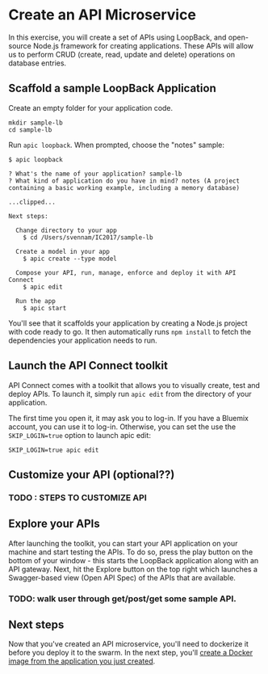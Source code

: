 # Create an API Microservice

In this exercise, you will create a set of APIs using LoopBack, and open-source Node.js framework for creating applications. These APIs will allow us to perform CRUD (create, read, update and delete) operations on database entries.

## Scaffold a sample LoopBack Application

Create an empty folder for your application code.

```
mkdir sample-lb
cd sample-lb
```

Run `apic loopback`. When prompted, choose the "notes" sample:
```
$ apic loopback

? What's the name of your application? sample-lb
? What kind of application do you have in mind? notes (A project containing a basic working example, including a memory database)

...clipped...

Next steps:

  Change directory to your app
    $ cd /Users/svennam/IC2017/sample-lb

  Create a model in your app
    $ apic create --type model

  Compose your API, run, manage, enforce and deploy it with API Connect
    $ apic edit

  Run the app
    $ apic start
```

You'll see that it scaffolds your application by creating a Node.js project with code ready to go. It then automatically runs `npm install` to fetch the dependencies your application needs to run.

## Launch the API Connect toolkit

API Connect comes with a toolkit that allows you to visually create, test and deploy APIs. To launch it, simply run `apic edit` from the directory of your application.

The first time you open it, it may ask you to log-in. If you have a Bluemix account, you can use it to log-in. Otherwise, you can set the use the `SKIP_LOGIN=true` option to launch apic edit:
```
SKIP_LOGIN=true apic edit
```

## Customize your API (optional??)
### TODO : STEPS TO CUSTOMIZE API

## Explore your APIs

After launching the toolkit, you can start your API application on your machine and start testing the APIs. To do so, press the play button on the bottom of your window - this starts the LoopBack application along with an API gateway. Next, hit the Explore button on the top right which launches a Swagger-based view (Open API Spec) of the APIs that are available.

### TODO: walk user through get/post/get some sample API.

## Next steps
Now that you've created an API microservice, you'll need to dockerize it before you deploy it to the swarm. In the next step, you'll [create a Docker image from the application you just created](../ex4/README.md).
